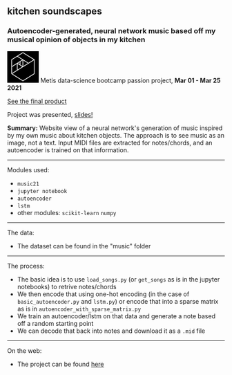 ## kitchen soundscapes

### Autoencoder-generated, neural network music based off my musical opinion of objects in my kitchen

![Metis logo](images/metis.png) Metis data-science bootcamp passion project, **Mar 01 - Mar 25 2021**

[See the final product](http://liamisaacs.com/kitchensoundscapes)


Project was presented, [slides!](final_presentation.pdf)

**Summary:**  Website view of a neural network's generation of music inspired by my own music about kitchen objects. The approach is to see music as an image, not a text. Input MIDI files are extracted for notes/chords, and an autoencoder is trained on that information.

----

Modules used:
- `music21`
- `jupyter notebook`
- `autoencoder`
- `lstm`
- other modules: `scikit-learn` `numpy`

----

The data:

- The dataset can be found in the "music" folder

----

The process:

- The basic idea is to use `load_songs.py` (or `get_songs` as is in the jupyter notebooks) to retrive notes/chords
- We then encode that using one-hot encoding (in the case of `basic_autoencoder.py` and `lstm.py`) or encode that into a sparse matrix as is in `autoencoder_with_sparse_matrix.py`
- We train an autoencoder/lstm on that data and generate a note based off a random starting point
- We can decode that back into notes and download it as a `.mid` file

----

On the web:

- The project can be found [here]((http://liamisaacs.com/kitchensoundscapes))
